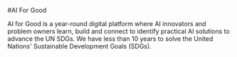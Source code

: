 #AI For Good

AI for Good is a year-round digital
platform where AI innovators and problem owners learn, 
build and connect to identify practical AI solutions to 
advance the UN SDGs. We have less than 10 years to solve the 
United Nations' Sustainable Development Goals (SDGs).
